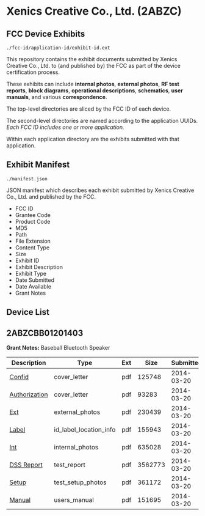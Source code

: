 # Xenics Creative Co., Ltd. (2ABZC)
## FCC Device Exhibits

```
./fcc-id/application-id/exhibit-id.ext
```

This repository contains the exhibit documents submitted by Xenics Creative Co., Ltd. to (and published by) the FCC as part of the device certification process.

These exhibits can include **internal photos**, **external photos**, **RF test reports**, **block diagrams**, **operational descriptions**, **schematics**, **user manuals**, and various **correspondence**.

The top-level directories are sliced by the FCC ID of each device.

The second-level directories are named according to the application UUIDs. *Each FCC ID includes one or more application.*

Within each application directory are the exhibits submitted with that application. 

## Exhibit Manifest

```
./manifest.json
```

JSON manifest which describes each exhibit submitted by Xenics Creative Co., Ltd. and published by the FCC.

- FCC ID
- Grantee Code
- Product Code
- MD5
- Path
- File Extension
- Content Type
- Size
- Exhibit ID
- Exhibit Description
- Exhibit Type
- Date Submitted
- Date Available
- Grant Notes

## Device List
## 2ABZCBB01201403
**Grant Notes:** Baseball Bluetooth Speaker

| Description | Type | Ext | Size | Submitted | Available |
| ----------- | ---- | --- | ---- | --------- | --------- |
| [Confid](2ABZCBB01201403/1154da91b76dd7f608275a52fae7375b/2221314.pdf) | cover_letter | pdf | 125748 | 2014-03-20 | 2014-03-20 |
| [Authorization](2ABZCBB01201403/1154da91b76dd7f608275a52fae7375b/2221315.pdf) | cover_letter | pdf | 93283 | 2014-03-20 | 2014-03-20 |
| [Ext](2ABZCBB01201403/1154da91b76dd7f608275a52fae7375b/2221316.pdf) | external_photos | pdf | 230439 | 2014-03-20 | 2014-03-20 |
| [Label](2ABZCBB01201403/1154da91b76dd7f608275a52fae7375b/2221319.pdf) | id_label_location_info | pdf | 155943 | 2014-03-20 | 2014-03-20 |
| [Int](2ABZCBB01201403/1154da91b76dd7f608275a52fae7375b/2221318.pdf) | internal_photos | pdf | 635028 | 2014-03-20 | 2014-03-20 |
| [DSS Report](2ABZCBB01201403/1154da91b76dd7f608275a52fae7375b/2221317.pdf) | test_report | pdf | 3562773 | 2014-03-20 | 2014-03-20 |
| [Setup](2ABZCBB01201403/1154da91b76dd7f608275a52fae7375b/2221320.pdf) | test_setup_photos | pdf | 361172 | 2014-03-20 | 2014-03-20 |
| [Manual](2ABZCBB01201403/1154da91b76dd7f608275a52fae7375b/2221313.pdf) | users_manual | pdf | 151695 | 2014-03-20 | 2014-03-20 |
